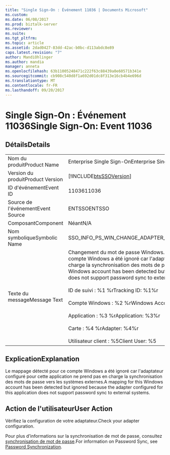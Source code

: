 ```yaml
---
title: "Single Sign-On : Événement 11036 | Documents Microsoft"
ms.custom: 
ms.date: 06/08/2017
ms.prod: biztalk-server
ms.reviewer: 
ms.suite: 
ms.tgt_pltfrm: 
ms.topic: article
ms.assetid: 2dad0427-83dd-42ac-b0bc-d113abdc8e89
caps.latest.revision: "7"
author: MandiOhlinger
ms.author: mandia
manager: anneta
ms.openlocfilehash: 63b11005248471c222f63c88439a0e60571b341e
ms.sourcegitcommit: cb908c540d8f1a692d01dc8f313e16cb4b4e696d
ms.translationtype: MT
ms.contentlocale: fr-FR
ms.lasthandoff: 09/20/2017
---
```

# <a name="single-sign-on-event-11036"></a><span data-ttu-id="28eeb-102">Single Sign-On : Événement 11036</span><span class="sxs-lookup"><span data-stu-id="28eeb-102">Single Sign-On: Event 11036</span></span>
## <a name="details"></a><span data-ttu-id="28eeb-103">Détails</span><span class="sxs-lookup"><span data-stu-id="28eeb-103">Details</span></span>  
  
|||  
|-|-|  
|<span data-ttu-id="28eeb-104">Nom du produit</span><span class="sxs-lookup"><span data-stu-id="28eeb-104">Product Name</span></span>|<span data-ttu-id="28eeb-105">Enterprise Single Sign-On</span><span class="sxs-lookup"><span data-stu-id="28eeb-105">Enterprise Single Sign-On</span></span>|  
|<span data-ttu-id="28eeb-106">Version du produit</span><span class="sxs-lookup"><span data-stu-id="28eeb-106">Product Version</span></span>|[!INCLUDE[btsSSOVersion](../includes/btsssoversion-md.md)]|  
|<span data-ttu-id="28eeb-107">ID d'événement</span><span class="sxs-lookup"><span data-stu-id="28eeb-107">Event ID</span></span>|<span data-ttu-id="28eeb-108">11036</span><span class="sxs-lookup"><span data-stu-id="28eeb-108">11036</span></span>|  
|<span data-ttu-id="28eeb-109">Source de l'événement</span><span class="sxs-lookup"><span data-stu-id="28eeb-109">Event Source</span></span>|<span data-ttu-id="28eeb-110">ENTSSO</span><span class="sxs-lookup"><span data-stu-id="28eeb-110">ENTSSO</span></span>|  
|<span data-ttu-id="28eeb-111">Composant</span><span class="sxs-lookup"><span data-stu-id="28eeb-111">Component</span></span>|<span data-ttu-id="28eeb-112">Néant</span><span class="sxs-lookup"><span data-stu-id="28eeb-112">N/A</span></span>|  
|<span data-ttu-id="28eeb-113">Nom symbolique</span><span class="sxs-lookup"><span data-stu-id="28eeb-113">Symbolic Name</span></span>|<span data-ttu-id="28eeb-114">SSO_INFO_PS_WIN_CHANGE_ADAPTER_NO_SYNC</span><span class="sxs-lookup"><span data-stu-id="28eeb-114">SSO_INFO_PS_WIN_CHANGE_ADAPTER_NO_SYNC</span></span>|  
|<span data-ttu-id="28eeb-115">Texte du message</span><span class="sxs-lookup"><span data-stu-id="28eeb-115">Message Text</span></span>|<span data-ttu-id="28eeb-116">Changement du mot de passe Windows.</span><span class="sxs-lookup"><span data-stu-id="28eeb-116">Windows password change.</span></span> <span data-ttu-id="28eeb-117">Le mappage détecté pour ce compte Windows a été ignoré car l'adaptateur configuré pour cette application ne prend pas en charge la synchronisation des mots de passe vers les systèmes externes.%r</span><span class="sxs-lookup"><span data-stu-id="28eeb-117">A mapping for this Windows account has been detected but ignored because the adapter configured for this application does not support password sync to external systems.%r</span></span><br /><br /> <span data-ttu-id="28eeb-118">ID de suivi : %1 %r</span><span class="sxs-lookup"><span data-stu-id="28eeb-118">Tracking ID: %1%r</span></span><br /><br /> <span data-ttu-id="28eeb-119">Compte Windows : %2 %r</span><span class="sxs-lookup"><span data-stu-id="28eeb-119">Windows Account: %2%r</span></span><br /><br /> <span data-ttu-id="28eeb-120">Application : %3 %r</span><span class="sxs-lookup"><span data-stu-id="28eeb-120">Application: %3%r</span></span><br /><br /> <span data-ttu-id="28eeb-121">Carte : %4 %r</span><span class="sxs-lookup"><span data-stu-id="28eeb-121">Adapter: %4%r</span></span><br /><br /> <span data-ttu-id="28eeb-122">Utilisateur client : %5</span><span class="sxs-lookup"><span data-stu-id="28eeb-122">Client User: %5</span></span>|  
  
## <a name="explanation"></a><span data-ttu-id="28eeb-123">Explication</span><span class="sxs-lookup"><span data-stu-id="28eeb-123">Explanation</span></span>  
 <span data-ttu-id="28eeb-124">Le mappage détecté pour ce compte Windows a été ignoré car l'adaptateur configuré pour cette application ne prend pas en charge la synchronisation des mots de passe vers les systèmes externes.</span><span class="sxs-lookup"><span data-stu-id="28eeb-124">A mapping for this Windows account has been detected but ignored because the adapter configured for this application does not support password sync to external systems.</span></span>  
  
## <a name="user-action"></a><span data-ttu-id="28eeb-125">Action de l'utilisateur</span><span class="sxs-lookup"><span data-stu-id="28eeb-125">User Action</span></span>  
 <span data-ttu-id="28eeb-126">Vérifiez la configuration de votre adaptateur.</span><span class="sxs-lookup"><span data-stu-id="28eeb-126">Check your adapter configuration.</span></span>  
  
 <span data-ttu-id="28eeb-127">Pour plus d’informations sur la synchronisation de mot de passe, consultez [synchronisation de mot de passe](../core/password-synchronization2.md).</span><span class="sxs-lookup"><span data-stu-id="28eeb-127">For information on Password Sync, see [Password Synchronization](../core/password-synchronization2.md).</span></span>